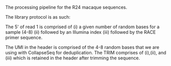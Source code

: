 The processing pipeline for the R24 macaque sequences.

The library protocol is as such:

The 5' of read 1 is comprised of (i) a given number of random bases for a sample (4-8) (ii) followed by an Illumina index  (iii) followed by the RACE primer sequence.

The UMI in the header is comprised of the 4-8 random bases that we are using with CollapseSeq for deduplication. The TRIM comprises of (i),(ii), and (iii) which is retained in the header after trimming the sequence.

